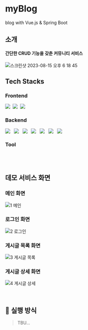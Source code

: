 # myBlog
blog with Vue.js &amp; Spring Boot
<br>

## 소개
#### 간단한 CRUD 기능을 갖춘 커뮤니티 서비스

![스크린샷 2023-08-15 오후 6 18 45](https://github.com/holyPigeon/my_blog/assets/89138189/3bac3b1b-6bd9-4595-b474-9e353f63c112)

## Tech Stacks
### Frontend

<img src="https://img.shields.io/badge/Vue.js-6DB33F?style=flat-square&logo=vuedotjs&logoColor=white"/></a>&nbsp;
<img src="https://img.shields.io/badge/Vuex-6DB33F?style=flat-square&logo=&logoColor=white"/></a>&nbsp;
<img src="https://img.shields.io/badge/Tailwind%20CSS-06B6D4?style=flat-square&logo=tailwindcss&logoColor=white"/></a>&nbsp;

### Backend

<img src="https://img.shields.io/badge/Java%2017-188EC9?style=flat-square&logo=&logoColor=white"/></a> &nbsp;
<img src="https://img.shields.io/badge/Gradle-02303A?style=flat-square&logo=gradle&logoColor=white"/></a> &nbsp;
<img src="https://img.shields.io/badge/Spring-6DB33F?style=flat-square&logo=Spring&logoColor=white"/></a> &nbsp;
<img src="https://img.shields.io/badge/Spring%20Boot-6DB33F?style=flat-square&logo=Spring%20Boot&logoColor=white"/></a> &nbsp;
<img src="https://img.shields.io/badge/Spring%20Data%20JPA-6DB33F?style=flat-square&logo=&logoColor=white"/></a> &nbsp;
<img src="https://img.shields.io/badge/MySQL-4479A1?style=flat-square&logo=mysql&logoColor=white"/></a> &nbsp;
<img src="https://img.shields.io/badge/Swagger%20UI-85EA2D?style=flat-square&logo=swagger&logoColor=white"/></a> &nbsp;

### Tool


<br>

<br>

## 데모 서비스 화면
### 메인 화면
![1  메인](https://github.com/holyPigeon/my_blog/assets/89138189/67ca7ab8-2da0-4018-b848-0293f8b1724c)


### 로그인 화면

![2  로그인](https://github.com/holyPigeon/my_blog/assets/89138189/ff25da8b-c7a0-47da-b003-aaefc7283d9b)


### 게시글 목록 화면

![3  게시글 목록](https://github.com/holyPigeon/my_blog/assets/89138189/b89d81d2-ee2c-4d4e-9802-75d0f5785a46)


### 게시글 상세 화면

![4  게시글 상세](https://github.com/holyPigeon/my_blog/assets/89138189/92e6c51f-5b9d-46e3-b2e3-410128fab2d4)

<br>

## 🚩 실행 방식

> TBU...
